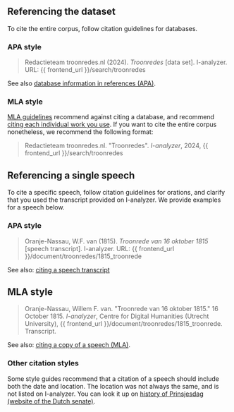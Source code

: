 ## Referencing the dataset

To cite the entire corpus, follow citation guidelines for databases.

### APA style

> Redactieteam troonredes.nl (2024). *Troonredes* [data set]. I-analyzer. URL: {{ frontend_url }}/search/troonredes

See also [database information in references (APA)](https://apastyle.apa.org/style-grammar-guidelines/references/database-information).

### MLA style

[MLA guidelines](https://style.mla.org/) recommend against citing a database, and recommend [citing each individual work you use](https://style.mla.org/separate-entries-database-works/). If you want to cite the entire corpus nonetheless, we recommend the following format:

> Redactieteam troonredes.nl. "Troonredes". *I-analyzer*, 2024, {{ frontend_url }}/search/troonredes

## Referencing a single speech

To cite a specific speech, follow citation guidelines for orations, and clarify that you used the transcript provided on I-analyzer. We provide examples for a speech below.

### APA style

> Oranje-Nassau, W.F. van (1815). *Troonrede van 16 oktober 1815* [speech transcript]. I-analyzer. URL: {{ frontend_url }}/document/troonredes/1815_troonrede

See also: [citing a speech transcript](https://apastyle.apa.org/style-grammar-guidelines/references/examples/transcript-audiovisual-work-references#1)

## MLA style

> Oranje-Nassau, Willem F. van. "Troonrede van 16 oktober 1815." 16 October 1815. *I-analyzer*, Centre for Digital Humanities (Utrecht University), {{ frontend_url }}/document/troonredes/1815_troonrede. Transcript.

See also: [citing a copy of a speech (MLA)](https://style.mla.org/citing-a-copy-of-a-speech/).

### Other citation styles

Some style guides recommend that a citation of a speech should include both the date and location. The location was not always the same, and is not listed on I-analyzer. You can look it up on [history of Prinsjesdag (website of the Dutch senate)](https://www.eerstekamer.nl/historische_gebeurtenis/geschiedenis_prinsjesdag).
